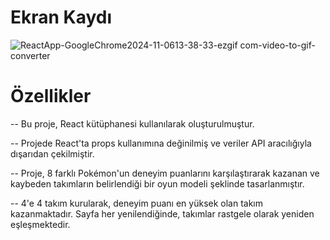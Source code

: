 # Ekran Kaydı
![ReactApp-GoogleChrome2024-11-0613-38-33-ezgif com-video-to-gif-converter](https://github.com/user-attachments/assets/d9970922-3a7e-4e1d-8fad-85ef822511ba)


# Özellikler
-- Bu proje, React kütüphanesi kullanılarak oluşturulmuştur. 

-- Projede React'ta props kullanımına değinilmiş ve veriler API aracılığıyla dışarıdan çekilmiştir.

-- Proje, 8 farklı Pokémon'un deneyim puanlarını karşılaştırarak kazanan ve kaybeden takımların belirlendiği bir oyun modeli şeklinde tasarlanmıştır.

-- 4'e 4 takım kurularak, deneyim puanı en yüksek olan takım kazanmaktadır. Sayfa her yenilendiğinde, takımlar rastgele olarak yeniden eşleşmektedir.
